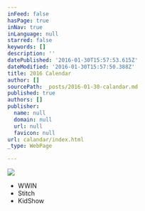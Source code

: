 ```yaml
---
inFeed: false
hasPage: true
inNav: true
inLanguage: null
starred: false
keywords: []
description: ''
datePublished: '2016-01-30T15:57:53.615Z'
dateModified: '2016-01-30T15:57:50.388Z'
title: 2016 Calendar
author: []
sourcePath: _posts/2016-01-30-calandar.md
published: true
authors: []
publisher:
  name: null
  domain: null
  url: null
  favicon: null
url: calandar/index.html
_type: WebPage

---
```

![](https://s3-us-west-2.amazonaws.com/the-grid-img/p/ae1843104815e894624c5cb13e4240908411f4ba.jpg)

* WWIN
* Stitch
* KidShow